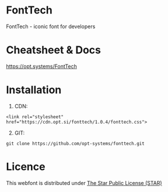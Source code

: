 # FontTech

FontTech - iconic font for developers

# Cheatsheet & Docs

https://opt.systems/FontTech

# Installation

1. CDN:
```
<link rel="stylesheet" href="https://cdn.opt.si/fonttech/1.0.4/fonttech.css">
```
2. GIT:
```
git clone https://github.com/opt-systems/fonttech.git
```

# Licence

This webfont is distributed under [The Star Public License (STAR)](LICENSE.md)
